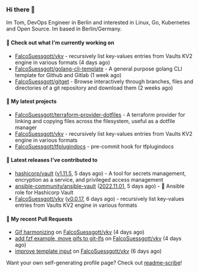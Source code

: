 ### Hi there 👋

Im Tom, DevOps Engineer in Berlin and interested in Linux, Go, Kubernetes and Open Source.
Im based in Berlin/Germany.

#### 👷 Check out what I'm currently working on

- [FalcoSuessgott/vkv](https://github.com/FalcoSuessgott/vkv) - recursively list key-values entries from Vaults KV2 engine in various formats (4 days ago)
- [FalcoSuessgott/golang-cli-template](https://github.com/FalcoSuessgott/golang-cli-template) - A general purpose golang CLI  template for Github and Gitlab (1 week ago)
- [FalcoSuessgott/gitget](https://github.com/FalcoSuessgott/gitget) - Browse interactively through branches, files and directories of a git repository and download them (2 weeks ago)

#### 🌱 My latest projects

- [FalcoSuessgott/terraform-provider-dotfiles](https://github.com/FalcoSuessgott/terraform-provider-dotfiles) - A terraform provider for linking and copying files across the filesystem, useful as a dotfile manager
- [FalcoSuessgott/vkv](https://github.com/FalcoSuessgott/vkv) - recursively list key-values entries from Vaults KV2 engine in various formats
- [FalcoSuessgott/tfplugindocs](https://github.com/FalcoSuessgott/tfplugindocs) - pre-commit hook for tfplugindocs

#### 🔭 Latest releases I've contributed to

- [hashicorp/vault](https://github.com/hashicorp/vault) ([v1.11.5](https://github.com/hashicorp/vault/releases/tag/v1.11.5), 5 days ago) - A tool for secrets management, encryption as a service, and privileged access management
- [ansible-community/ansible-vault](https://github.com/ansible-community/ansible-vault) ([2022.11.01](https://github.com/ansible-community/ansible-vault/releases/tag/2022.11.01), 5 days ago) - :key: Ansible role for Hashicorp Vault
- [FalcoSuessgott/vkv](https://github.com/FalcoSuessgott/vkv) ([v0.0.17](https://github.com/FalcoSuessgott/vkv/releases/tag/v0.0.17), 6 days ago) - recursively list key-values entries from Vaults KV2 engine in various formats

#### 🔨 My recent Pull Requests

- [Gif harmonizing](https://github.com/FalcoSuessgott/vkv/pull/103) on [FalcoSuessgott/vkv](https://github.com/FalcoSuessgott/vkv) (4 days ago)
- [add fzf example, move gifs to git-lfs](https://github.com/FalcoSuessgott/vkv/pull/102) on [FalcoSuessgott/vkv](https://github.com/FalcoSuessgott/vkv) (4 days ago)
- [improve template input](https://github.com/FalcoSuessgott/vkv/pull/99) on [FalcoSuessgott/vkv](https://github.com/FalcoSuessgott/vkv) (6 days ago)

Want your own self-generating profile page? Check out [readme-scribe](https://github.com/muesli/readme-scribe)!